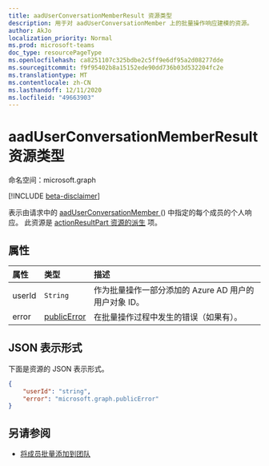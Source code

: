 ```yaml
---
title: aadUserConversationMemberResult 资源类型
description: 用于对 aadUserConversationMember 上的批量操作响应建模的资源。
author: AkJo
localization_priority: Normal
ms.prod: microsoft-teams
doc_type: resourcePageType
ms.openlocfilehash: ca8251107c325bdbe2c5ff9e6df95a2d08277dde
ms.sourcegitcommit: f9f95402b8a15152ede90dd736b03d532204fc2e
ms.translationtype: MT
ms.contentlocale: zh-CN
ms.lasthandoff: 12/11/2020
ms.locfileid: "49663903"
---
```

# <a name="aaduserconversationmemberresult-resource-type"></a>aadUserConversationMemberResult 资源类型

命名空间：microsoft.graph

[!INCLUDE [beta-disclaimer](../../includes/beta-disclaimer.md)]

表示由请求中的 [aadUserConversationMember ](aadUserConversationMember.md) () 中指定的每个成员的个人响应。
此资源是 [actionResultPart 资源的派生](actionresultpart.md) 项。

## <a name="properties"></a>属性

| 属性 | 类型   | 描述 |
|:---------------|:--------|:----------|
|userId|`String`|作为批量操作一部分添加的 Azure AD 用户的用户对象 ID。|
|error|[publicError](publicerror.md) |在批量操作过程中发生的错误（如果有）。|

## <a name="json-representation"></a>JSON 表示形式

下面是资源的 JSON 表示形式。

<!-- {
  "blockType": "resource",
  "@odata.type": "microsoft.graph.aadUserConversationMemberResult"
}-->

```json
{
    "userId": "string",
    "error": "microsoft.graph.publicError"
}
```

## <a name="see-also"></a>另请参阅

- [将成员批量添加到团队](../api/conversationmembers-add.md)

<!-- uuid: 20fd7863-9545-40d4-ae8f-fee2d115a690
2015-10-25 14:57:30 UTC -->
<!--
{
  "type": "#page.annotation",
  "description": "actionResultPart",
  "keywords": "",
  "section": "documentation",
  "tocPath": "",
  "suppressions": []
}
-->


